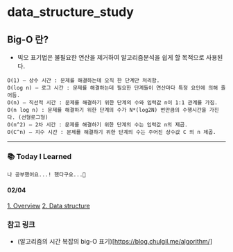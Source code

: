 # data_structure_study


## Big-O 란?

- 빅오 표기법은 불필요한 연산을 제거하여 알고리즘분석을 쉽게 할 목적으로 사용된다.

```text
O(1) – 상수 시간 : 문제를 해결하는데 오직 한 단계만 처리함.
O(log n) – 로그 시간 : 문제를 해결하는데 필요한 단계들이 연산마다 특정 요인에 의해 줄어듬.
O(n) – 직선적 시간 : 문제를 해결하기 위한 단계의 수와 입력값 n이 1:1 관계를 가짐.
O(n log n) : 문제를 해결하기 위한 단계의 수가 N*(log2N) 번만큼의 수행시간을 가진다. (선형로그형)
O(n^2) – 2차 시간 : 문제를 해결하기 위한 단계의 수는 입력값 n의 제곱.
O(C^n) – 지수 시간 : 문제를 해결하기 위한 단계의 수는 주어진 상수값 C 의 n 제곱.
```

---

### 📚 Today I Learned
    나 공부했어요...! 했다구요...🥹
#### 02/04
[1. Overview](00_Overview.ipynb)
[2. Data structure](01_data_structure.ipynb)

### 참고 링크
- (알고리즘의 시간 복잡의 big-O 표기)[https://blog.chulgil.me/algorithm/]